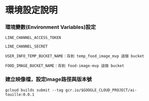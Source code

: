 # 環境設定說明

### 環境變數(Environment Variables)設定

```
LINE_CHANNEL_ACCESS_TOKEN

LINE_CHANNEL_SECRET

USER_INFO_TEMP_BUCKET_NAME：存到 temp_food_image_mvp 這個 bucket

FOOD_IMAGE_BUCKET_NAME：存到 food-image-mvp 這個 bucket
```


### 建立映像檔，設定image路徑與版本號
```
gcloud builds submit --tag gcr.io/$GOOGLE_CLOUD_PROJECT/ai-touille:0.0.1
```